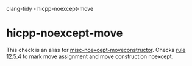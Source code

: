 clang-tidy - hicpp-noexcept-move

</div>

<div class="meta"
http-equiv=refresh="5;URL=misc-noexcept-moveconstructor.html">

</div>

# hicpp-noexcept-move

This check is an alias for
[misc-noexcept-moveconstructor](https://clang.llvm.org/extra/clang-tidy/checks/misc-noexcept-moveconstructor.html).
Checks [rule
12.5.4](http://www.codingstandard.com/rule/12-5-4-declare-noexcept-the-move-constructor-and-move-assignment-operator)
to mark move assignment and move construction
<span class="title-ref">noexcept</span>.
